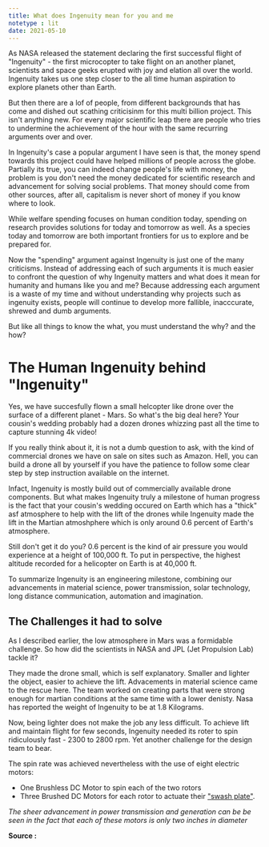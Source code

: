 ```yaml
---
title: What does Ingenuity mean for you and me
notetype : lit
date: 2021-05-10
---
```

As NASA released the statement declaring the first successful flight of "Ingenuity" - the first microcopter to take flight on an another planet, scientists and space geeks erupted with joy and elation all over the world. Ingenuity takes us one step closer to the all time human aspiration to explore planets other than Earth.

But then there are a lof of people, from different backgrounds that has come and dished out scathing criticisinm for this multi billion project. This isn't anything new. For every major scientific leap there are people who tries to undermine the achievement of the hour with the same recurring arguments over and over.

In Ingenuity's case a popular argument I have seen is that, the money spend towards this project could have helped millions of people across the globe. Partially its true, you can indeed change people's life with money, the problem is you don't need the money dedicated for scientific research and advancement for solving social problems. That money should come from other sources, after all, capitalism is never short of money if you know where to look.

While welfare spending focuses on human condition today, spending on research provides solutions for today and tomorrow as well. As a species today and tomorrow are both important frontiers for us to explore and be prepared for.

Now the "spending" argument against Ingenuity is just one of the many criticisms. Instead of addressing each of such arguments it is much easier to confront the question of why Ingenuity matters and what does it mean for humanity and humans like you and me? Because addressing each argument is a waste of my time and without understanding why projects such as ingenuity exists, people will continue to develop more fallible, inacccurate, shrewed and dumb arguments.

But like all things to know the what, you must understand the why? and the how?

# The Human Ingenuity behind "Ingenuity"
Yes, we have succesfully flown a small helcopter like drone over the surface of a different planet - Mars. So what's the big deal here? Your cousin's wedding probably had a dozen drones whizzing past all the time to capture stunning 4k video!

If you really think about it, it is not a dumb question to ask, with the kind of commercial drones we have on sale on sites such as Amazon. Hell, you can build a drone all by yourself if you have the patience to follow some clear step by step instruction available on the internet.

Infact, Ingenuity is mostly build out of commercially available drone components. But what makes Ingenuity truly a milestone of human progress is the fact that your cousin's wedding occured on Earth which has a "thick" asf atmosphere to help with the lift of the drones while Ingenuity made the lift in the Martian atmoshphere which is only around 0.6 percent of Earth's atmosphere.

Still don't get it do you? 0.6 percent is the kind of air pressure you would experience at a height of 100,000 ft. To put in perspective, the highest altitude recorded for a helicopter on Earth is at 40,000 ft.

To summarize Ingenuity is an engineering milestone, combining our advancements in material science, power transmission, solar technology, long distance communication, automation and imagination.

## The Challenges it had to solve
As I described earlier, the low atmosphere in Mars was a formidable challenge. So how did the scientists in NASA and JPL (Jet Propulsion Lab) tackle it?

They made the drone small, which is self explanatory.  Smaller and lighter the object, easier to achieve the lift. Advacements in material science came to the rescue here. The team worked on creating parts that were strong enough for martian conditions at the same time with a lower denisty. Nasa has reported the weight of Ingenuity to be at 1.8 Kilograms.

Now, being lighter does not make the job any less difficult. To achieve lift and maintain flight for few seconds, Ingenuity needed its roter to spin ridiculously fast - 2300 to 2800 rpm. Yet another challenge for the design team to bear. 

The spin rate was achieved nevertheless with the use of eight electric motors:
- One Brushless DC Motor to spin each of the two rotors
- Three Brushed DC Motors for each rotor to actuate their ["swash plate"](https://en.wikipedia.org/wiki/Swashplate_(aeronautics)).

*The sheer advancement in power transmission and generation can be be seen in the fact that each of these motors is only two inches in diameter*













**Source :**


